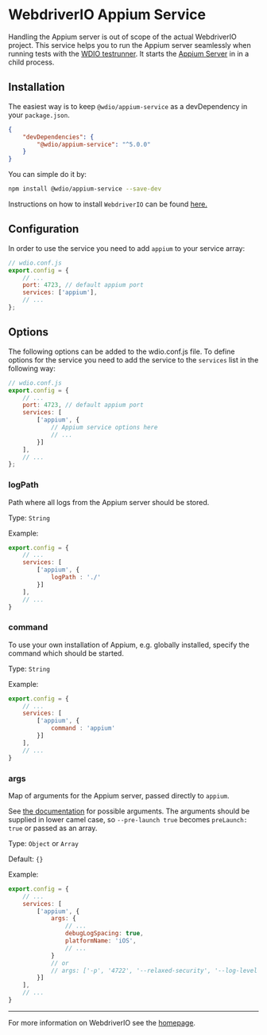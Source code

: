 WebdriverIO Appium Service
==========================

Handling the Appium server is out of scope of the actual WebdriverIO project. This service helps you to run the Appium server seamlessly when running tests with the [WDIO testrunner](https://webdriver.io/guide/testrunner/gettingstarted.html). It starts the [Appium Server](http://appium.io/docs/en/about-appium/getting-started/index.html#starting-appium) in in a child process.

## Installation

The easiest way is to keep `@wdio/appium-service` as a devDependency in your `package.json`.

```json
{
    "devDependencies": {
        "@wdio/appium-service": "^5.0.0"
    }
}
```

You can simple do it by:

```bash
npm install @wdio/appium-service --save-dev
```

Instructions on how to install `WebdriverIO` can be found [here.](https://webdriver.io/docs/gettingstarted.html)

## Configuration

In order to use the service you need to add `appium` to your service array:

```js
// wdio.conf.js
export.config = {
    // ...
    port: 4723, // default appium port
    services: ['appium'],
    // ...
};
```

## Options

The following options can be added to the wdio.conf.js file. To define options for the service you need to add the service to the `services` list in the following way:

```js
// wdio.conf.js
export.config = {
    // ...
    port: 4723, // default appium port
    services: [
        ['appium', {
            // Appium service options here
            // ...
        }]
    ],
    // ...
};
```

### logPath
Path where all logs from the Appium server should be stored.

Type: `String`

Example:
```js
export.config = {
    // ...
    services: [
        ['appium', {
            logPath : './'
        }]
    ],
    // ...
}
```

### command
To use your own installation of Appium, e.g. globally installed, specify the command which should be started.

Type: `String`

Example:
```js
export.config = {
    // ...
    services: [
        ['appium', {
            command : 'appium'
        }]
    ],
    // ...
}
```

### args
Map of arguments for the Appium server, passed directly to `appium`.

See [the documentation](http://appium.io/docs/en/writing-running-appium/server-args/index.html) for possible arguments.
The arguments should be supplied in lower camel case, so `--pre-launch true` becomes `preLaunch: true` or passed as an array.

Type: `Object` or `Array`

Default: `{}`

Example:
```js
export.config = {
    // ...
    services: [
        ['appium', {
            args: {
                // ...
                debugLogSpacing: true,
                platformName: 'iOS',
                // ...
            }
            // or
            // args: ['-p', '4722', '--relaxed-security', '--log-level', 'info:info']
        }]
    ],
    // ...
}
```

----

For more information on WebdriverIO see the [homepage](https://webdriver.io).

